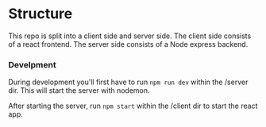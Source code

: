 # Structure

This repo is split into a client side and server side. 
The client side consists of a react frontend. 
The server side consists of a Node express backend.

### Develpment

During development you'll first have to run `npm run dev` within the /server dir.
This will start the server with nodemon.

After starting the server, run `npm start` within the /client dir to start the react app.